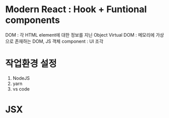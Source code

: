 # Modern React : Hook + Funtional components
DOM : 각 HTML element에 대한 정보를 지닌 Object
Virtual DOM : 메모리에 가상으로 존재하는 DOM, JS 객체
component : UI 조각

# 작업환경 설정
1) NodeJS
2) yarn
3) vs code

# JSX
